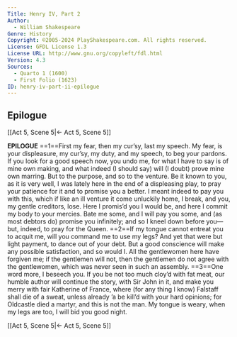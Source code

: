 ```yaml
---
Title: Henry IV, Part 2
Author: 
  - William Shakespeare
Genre: History
Copyright: ©2005-2024 PlayShakespeare.com. All rights reserved.
License: GFDL License 1.3
License URL: http://www.gnu.org/copyleft/fdl.html
Version: 4.3
Sources:
  - Quarto 1 (1600)
  - First Folio (1623)
ID: henry-iv-part-ii-epilogue
---
```


## Epilogue
[[Act 5, Scene 5|← Act 5, Scene 5]]

**EPILOGUE**
==1==First my fear, then my cur’sy, last my speech. My fear, is your displeasure, my cur’sy, my duty, and my speech, to beg your pardons. If you look for a good speech now, you undo me, for what I have to say is of mine own making, and what indeed (I should say) will (I doubt) prove mine own marring. But to the purpose, and so to the venture. Be it known to you, as it is very well, I was lately here in the end of a displeasing play, to pray your patience for it and to promise you a better. I meant indeed to pay you with this, which if like an ill venture it come unluckily home, I break, and you, my gentle creditors, lose. Here I promis’d you I would be, and here I commit my body to your mercies. Bate me some, and I will pay you some, and (as most debtors do) promise you infinitely; and so I kneel down before you—but, indeed, to pray for the Queen.
==2==If my tongue cannot entreat you to acquit me, will you command me to use my legs? And yet that were but light payment, to dance out of your debt. But a good conscience will make any possible satisfaction, and so would I. All the gentlewomen here have forgiven me; if the gentlemen will not, then the gentlemen do not agree with the gentlewomen, which was never seen in such an assembly.
==3==One word more, I beseech you. If you be not too much cloy’d with fat meat, our humble author will continue the story, with Sir John in it, and make you merry with fair Katherine of France, where (for any thing I know) Falstaff shall die of a sweat, unless already ’a be kill’d with your hard opinions; for Oldcastle died a martyr, and this is not the man. My tongue is weary, when my legs are too, I will bid you good night.

[[Act 5, Scene 5|← Act 5, Scene 5]]